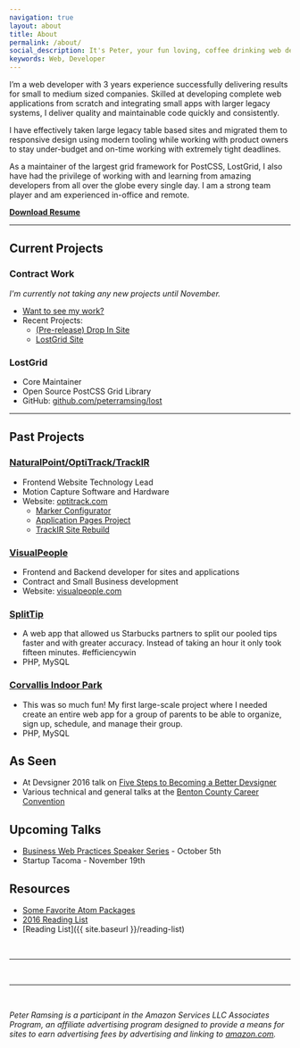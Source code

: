```yaml
---
navigation: true
layout: about
title: About
permalink: /about/
social_description: It's Peter, your fun loving, coffee drinking web developer.
keywords: Web, Developer
---
```


I’m a web developer with 3 years experience successfully delivering results for small to medium sized companies. Skilled at developing complete web applications from scratch and integrating small apps with larger legacy systems, I deliver quality and maintainable code quickly and consistently.

I have effectively taken large legacy table based sites and migrated them to responsive design using modern tooling while working with product owners to stay under-budget and on-time working with extremely tight deadlines.

As a maintainer of the largest grid framework for PostCSS, LostGrid, I also have had the privilege of working with and learning from amazing developers from all over the globe every single day. I am a strong team player and am experienced in-office and remote.

[**Download Resume**](/static/peter-ramsing-resume.pdf)

---

## Current Projects

### Contract Work
_I'm currently not taking any new projects until November._

* <a href="{{ site.baseurl }}/my-work/">Want to see my work?</a>
* Recent Projects:
  * <a href="https://fidogroupe.github.io/drop-in-marketing-site/" rel="nofollow" target="_blank">(Pre-release) Drop In Site</a>
  * <a href="http://lostgrid.org/" rel="nofollow" target="_blank">LostGrid Site</a>

### LostGrid
* Core Maintainer
* Open Source PostCSS Grid Library
* GitHub: [github.com/peterramsing/lost](https://github.com/peterramsing/lost)

---

## Past Projects

### <a href="http://www.naturalpoint.com" rel="nofollow" target="_blank">NaturalPoint/OptiTrack/TrackIR</a>
* Frontend Website Technology Lead
* Motion Capture Software and Hardware
* Website: <a href="http://www.optitrack.com/" rel="nofollow" target="_blank">optitrack.com</a>
  * <a href="http://www.optitrack.com/products/marker-configurator/?12=1&23=536&26=1&29=495&43=m4&62=475&91=1" rel="nofollow" target="_blank">Marker Configurator</a>
  * <a href="http://www.optitrack.com/applications/" rel="nofollow" target="_blank">Application Pages Project</a>
  * <a href="http://www.naturalpoint.com/trackir/" rel="nofollow" target="_blank">TrackIR Site Rebuild</a>

### [VisualPeople](https://www.visualpeople.com/)
  * Frontend and Backend developer for sites and applications
  * Contract and Small Business development
  * Website: [visualpeople.com](https://www.visualpeople.com/)

### [SplitTip](http://splittip.com/)
  * A web app that allowed us Starbucks partners to split our pooled tips faster and with greater accuracy. Instead of taking an hour it only took fifteen minutes. #efficiencywin
  * PHP, MySQL

### [Corvallis Indoor Park](https://corvallisindoorpark.org)
  * This was so much fun! My first large-scale project where I needed create an entire web app for a group of parents to be able to organize, sign up, schedule, and manage their group.
  * PHP, MySQL


## As Seen
* At Devsigner 2016 talk on [Five Steps to Becoming a Better Devsigner](/devsigner2016)
* Various technical and general talks at the [Benton County Career Convention](http://www.bchscc.org/)

## Upcoming Talks
* [Business Web Practices Speaker Series](https://bruceelgort.com/fall-2016-business-web-practices-speaker-series/) - October 5th
* Startup Tacoma - November 19th

## Resources
* [Some Favorite Atom Packages](https://gist.github.com/peterramsing/37fb6c981f89b59ac840c9a675b06fb0)
* [2016 Reading List](https://github.com/peterramsing/planning-goals/blob/master/reading/2016-articles.md)
* [Reading List]({{ site.baseurl }}/reading-list)

<br/>
<hr/>
<br/>
<span class="contacticon center">
	<a href="mailto:hi@peterramsing.com"><i class="fa fa-envelope-square"></i></a>
	<a href="https://github.com/peterramsing"><i class="fa fa-github-square"></i></a>
	<a href="https://linkedin.com/in/peterramsing"><i class="fa fa-linkedin-square"></i></a>
	<a href="http://instagram.com/peterramsing"><i class="fa fa-instagram"></i></a>
	<a href="https://twitter.com/peterramsing"><i class="fa fa-twitter-square"></i></a>
</span>


<hr/>
<br/>
<div id="amazon-affiliate">
  <p>
    <em>Peter Ramsing is a participant in the Amazon Services LLC Associates Program, an affiliate advertising program designed to provide a means for sites to earn advertising fees by advertising and linking to <a href="https://www.amazon.com/">amazon.com</a>.</em>
  </p>
</div>
